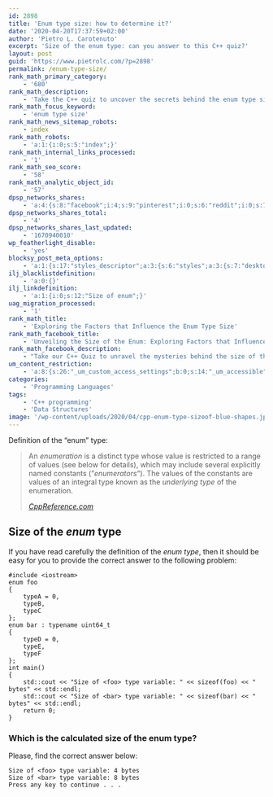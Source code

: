 ```yaml
---
id: 2898
title: 'Enum type size: how to determine it?'
date: '2020-04-20T17:37:59+02:00'
author: 'Pietro L. Carotenuto'
excerpt: 'Size of the enum type: can you answer to this C++ quiz?'
layout: post
guid: 'https://www.pietrolc.com/?p=2898'
permalink: /enum-type-size/
rank_math_primary_category:
    - '680'
rank_math_description:
    - 'Take the C++ quiz to uncover the secrets behind the enum type size and understand the factors that impact it.'
rank_math_focus_keyword:
    - 'enum type size'
rank_math_news_sitemap_robots:
    - index
rank_math_robots:
    - 'a:1:{i:0;s:5:"index";}'
rank_math_internal_links_processed:
    - '1'
rank_math_seo_score:
    - '58'
rank_math_analytic_object_id:
    - '57'
dpsp_networks_shares:
    - 'a:4:{s:8:"facebook";i:4;s:9:"pinterest";i:0;s:6:"reddit";i:0;s:7:"twitter";i:0;}'
dpsp_networks_shares_total:
    - '4'
dpsp_networks_shares_last_updated:
    - '1670940010'
wp_featherlight_disable:
    - 'yes'
blocksy_post_meta_options:
    - 'a:1:{s:17:"styles_descriptor";a:3:{s:6:"styles";a:3:{s:7:"desktop";s:0:"";s:6:"tablet";s:0:"";s:6:"mobile";s:0:"";}s:12:"google_fonts";a:0:{}s:7:"version";i:6;}}'
ilj_blacklistdefinition:
    - 'a:0:{}'
ilj_linkdefinition:
    - 'a:1:{i:0;s:12:"Size of enum";}'
uag_migration_processed:
    - '1'
rank_math_title:
    - 'Exploring the Factors that Influence the Enum Type Size'
rank_math_facebook_title:
    - 'Unveiling the Size of the Enum: Exploring Factors that Influence Enum Type Size'
rank_math_facebook_description:
    - "Take our C++ Quiz to unravel the mysteries behind the size of the enum type. Discover the key factors that impact the size of enums and gain a deeper understanding of this crucial aspect of C++ programming. Perfect for professionals seeking technical insights. Boost your knowledge today!\n\nLanguage: UK English"
um_content_restriction:
    - 'a:8:{s:26:"_um_custom_access_settings";b:0;s:14:"_um_accessible";i:0;s:28:"_um_access_hide_from_queries";b:0;s:19:"_um_noaccess_action";i:0;s:30:"_um_restrict_by_custom_message";i:0;s:27:"_um_restrict_custom_message";s:0:"";s:19:"_um_access_redirect";i:0;s:23:"_um_access_redirect_url";s:0:"";}'
categories:
    - 'Programming Languages'
tags:
    - 'C++ programming'
    - 'Data Structures'
image: '/wp-content/uploads/2020/04/cpp-enum-type-sizeof-blue-shapes.jpg.webp'
---
```


Definition of the “enum” type:

> An *enumeration* is a distinct type whose value is restricted to a range of values (see below for details), which may include several explicitly named constants (“*enumerators*“). The values of the constants are values of an integral type known as the *underlying type* of the enumeration.
> 
> <cite>[CppReference.com](https://en.cppreference.com/w/cpp/language/enum)</cite>

## Size of the *enum* type

If you have read carefully the definition of the *enum type*, then it should be easy for you to provide the correct answer to the following problem:

```
#include <iostream>
enum foo
{
    typeA = 0,
    typeB,
    typeC
};
enum bar : typename uint64_t
{
    typeD = 0,
    typeE,
    typeF
};
int main()
{
    std::cout << "Size of <foo> type variable: " << sizeof(foo) << " bytes" << std::endl;
    std::cout << "Size of <bar> type variable: " << sizeof(bar) << " bytes" << std::endl;
    return 0;
}
```

### Which is the calculated size of the enum type?

Please, find the correct answer below:

```
Size of <foo> type variable: 4 bytes
Size of <bar> type variable: 8 bytes
Press any key to continue . . .
```
